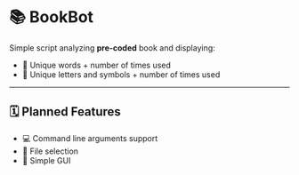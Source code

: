 # 📚 BookBot

Simple script analyzing **pre-coded** book and displaying:
- 📄 Unique words + number of times used
- 🔡 Unique letters and symbols + number of times used

---

## 🗓 Planned Features
- 💻 Command line arguments support
- 📁 File selection
- 🎨 Simple GUI